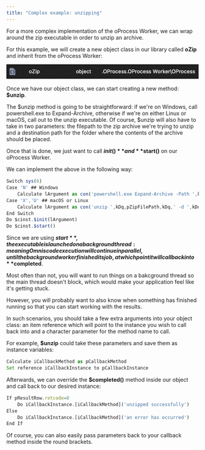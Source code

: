 ```yaml
---
title: "Complex example: unzipping"
---
```


For a more complex implementation of the oProcess Worker, we can wrap around the zip executable in order to unzip an archive.

For this example, we will create a new object class in our library called **oZip** and inherit from the oProcess Worker:

![oZip Object Class](assets/../../../../assets/oprocess_worker_images/oZip.png)

Once we have our object class, we can start creating a new method: **$unzip**.

The $unzip method is going to be straightforward: if we're on Windows, call powershell.exe to Expand-Archive, otherwise if we're on either Linux or macOS, call out to the unzip executable. Of course, $unzip will also have to take in two parameters: the filepath to the zip archive we're trying to unzip and a destination path for the folder where the contents of the archive should be placed.

Once that is done, we just want to call **$init()** and **$start()** on our oProcess Worker.

We can implement the above in the following way:

```js
Switch sys(6)
Case 'N' ## Windows
    Calculate lArgument as con('powershell.exe Expand-Archive -Path ',kDq,pZipFilePath,kDq,' -DestinationPath ',kDq,pDestinationPath,kDq)
Case 'X','U' ## macOS or Linux
    Calculate lArgument as con('unzip ',kDq,pZipFilePath,kDq,' -d ',kDq,pDestinationPath,kDq)
End Switch
Do $cinst.$init(lArgument)
Do $cinst.$start()
```

Since we are using **$start**, the executable is launched on a background thread: meaning Omnis code execution will continue in parallel, until the background worker finished its job, at which point it will call back into **$completed**.

Most often than not, you will want to run things on a bakcground thread so the main thread doesn't block, which would make your application feel like it's getting stuck.

However, you will probably want to also know when something has finished running so that you can start working with the results.

In such scenarios, you should take a few extra arguments into your object class: an item reference which will point to the instance you wish to call back into and a character parameter for the method name to call.

For example, **$unzip** could take these parameters and save them as instance variables:

```js
Calculate iCallbackMethod as pCallbackMethod
Set reference iCallbackInstance to pCallbackInstance
```

Afterwards, we can override the **$completed()** method inside our object and call back to our desired instance:

```js
If pResultRow.retcode=0
    Do iCallbackInstance.[iCallbackMethod]('unzipped successfully')
Else
    Do iCallbackInstance.[iCallbackMethod]('an error has occurred')
End If
```

Of course, you can also easily pass parameters back to your callback method inside the round brackets.
